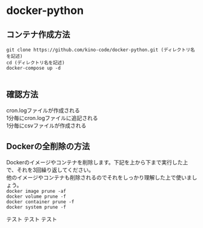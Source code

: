 # docker-python

## コンテナ作成方法</br>
```git clone https://github.com/kino-code/docker-python.git (ディレクトリ名を記述)```</br>
```cd (ディレクトリ名を記述)```</br>
```docker-compose up -d```</br></br>

## 確認方法</br>
cron.logファイルが作成される</br>
1分毎にcron.logファイルに追記される</br>
1分毎にcsvファイルが作成される</br>

## Dockerの全削除の方法</br>
Dockerのイメージやコンテナを削除します。下記を上から下まで実行した上で、それを3回繰り返してください。</br>
他のイメージやコンテナも削除されるのでそれをしっかり理解した上で使いましょう。</br>
```docker image prune -af```</br>
```docker volume prune -f```</br>
```docker container prune -f```</br>
```docker system prune -f```</br>

テスト
テスト
テスト
